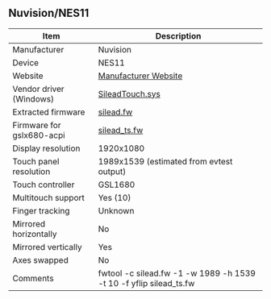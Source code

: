 Nuvision/NES11
---------------------------------------------

| Item                      | Description |
|---------------------------|-------------|
| Manufacturer              | Nuvision |
| Device                    | NES11 |
| Website                   | [Manufacturer Website](https://www.nuvision.com) |
| Vendor driver (Windows)   | [SileadTouch.sys](windows/SileadTouch.sys) |
| Extracted firmware        | [silead.fw](silead.fw)  |
| Firmware for gslx680-acpi | [silead_ts.fw](silead_ts.fw) |
| Display resolution        | 1920x1080 |
| Touch panel resolution    | 1989x1539 (estimated from evtest output) |
| Touch controller          | GSL1680 |
| Multitouch support        | Yes (10) |
| Finger tracking           | Unknown |
| Mirrored horizontally     | No |
| Mirrored vertically       | Yes |
| Axes swapped              | No |
| Comments                  | fwtool -c silead.fw -1 -w 1989 -h 1539 -t 10 -f yflip silead_ts.fw |
